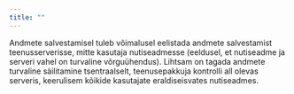 ```yaml
---
title: ""
---
```

Andmete salvestamisel tuleb võimalusel eelistada andmete salvestamist
teenusserverisse, mitte kasutaja nutiseadmesse (eeldusel, et nutiseadme ja
serveri vahel on turvaline võrguühendus). Lihtsam on tagada andmete turvaline
säilitamine tsentraalselt, teenusepakkuja kontrolli all olevas serveris,
keerulisem kõikide kasutajate eraldiseisvates nutiseadmes.
